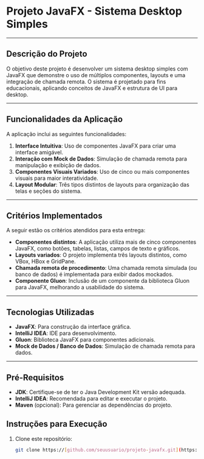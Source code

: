 # Projeto JavaFX - Sistema Desktop Simples

---

## Descrição do Projeto
O objetivo deste projeto é desenvolver um sistema desktop simples com JavaFX que demonstre o uso de múltiplos componentes, layouts e uma integração de chamada remota. O sistema é projetado para fins educacionais, aplicando conceitos de JavaFX e estrutura de UI para desktop.

---

## Funcionalidades da Aplicação

A aplicação inclui as seguintes funcionalidades:

1. **Interface Intuitiva**: Uso de componentes JavaFX para criar uma interface amigável.
2. **Interação com Mock de Dados**: Simulação de chamada remota para manipulação e exibição de dados.
3. **Componentes Visuais Variados**: Uso de cinco ou mais componentes visuais para maior interatividade.
4. **Layout Modular**: Três tipos distintos de layouts para organização das telas e seções do sistema.

---

## Critérios Implementados

A seguir estão os critérios atendidos para esta entrega:

- **Componentes distintos**: A aplicação utiliza mais de cinco componentes JavaFX, como botões, tabelas, listas, campos de texto e gráficos.
- **Layouts variados**: O projeto implementa três layouts distintos, como VBox, HBox e GridPane.
- **Chamada remota de procedimento**: Uma chamada remota simulada (ou banco de dados) é implementada para exibir dados mockados.
- **Componente Gluon**: Inclusão de um componente da biblioteca Gluon para JavaFX, melhorando a usabilidade do sistema.

---

## Tecnologias Utilizadas

- **JavaFX**: Para construção da interface gráfica.
- **IntelliJ IDEA**: IDE para desenvolvimento.
- **Gluon**: Biblioteca JavaFX para componentes adicionais.
- **Mock de Dados / Banco de Dados**: Simulação de chamada remota para dados.

---

## Pré-Requisitos

- **JDK**: Certifique-se de ter o Java Development Kit versão adequada.
- **IntelliJ IDEA**: Recomendada para editar e executar o projeto.
- **Maven** (opcional): Para gerenciar as dependências do projeto.

## Instruções para Execução

1. Clone este repositório:
   ```bash
   git clone https://[github.com/seuusuario/projeto-javafx.git](https://github.com/GabrielaZanetti/programacao-interface-usuario/
